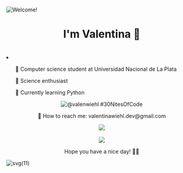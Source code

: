 ### 

![Welcome!](https://github.com/user-attachments/assets/6d03b147-4641-4f4e-920f-b3bd3c22ba89)


<h1 align="center"> I'm Valentina 💜</h1> </br>
<div>
  <li list-style="none">
    <ul><p>🍄 Computer science student at Universidad Nacional de La Plata</p></ul>
    <ul><p>🔬 Science enthusiast</p></ul>
    <ul><p>🌱 Currently learning Python</p></ul>
  </li>
</div>


<div align="center">
  
  ![@valenwiehl #30NitesOfCode](https://www.codedex.io/api/petStatus?user=valenwiehl)
  <p align="center">📩 How to reach me: valentinawiehl.dev@gmail.com</p>
  
  ![](https://github-readme-stats.vercel.app/api/top-langs/?username=wiehl-valentina&theme=nightowl&hide_border=false&include_all_commits=false&count_private=false&layout=compact)<br/><br/>
  ![](https://github-readme-streak-stats.herokuapp.com/?user=wiehl-valentina&theme=nightowl&hide_border=false)
  
</div>
<p align="center"> Hope you have a nice day! 🧚‍♀️ </p>

![svg(11)](https://github.com/user-attachments/assets/c7b9ca89-426e-40c9-ae0d-210a4f3c1eaf)



